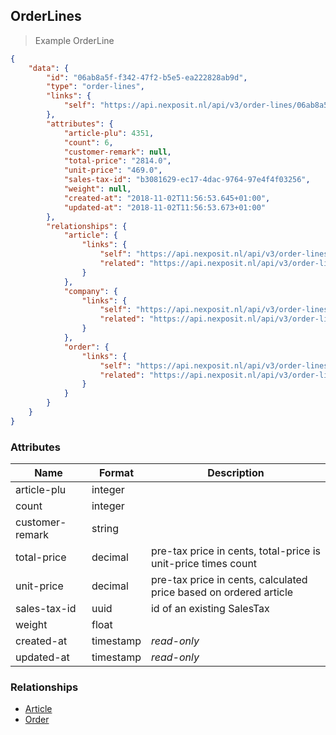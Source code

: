 ## OrderLines



> Example OrderLine

```json
{
    "data": {
        "id": "06ab8a5f-f342-47f2-b5e5-ea222828ab9d",
        "type": "order-lines",
        "links": {
            "self": "https://api.nexposit.nl/api/v3/order-lines/06ab8a5f-f342-47f2-b5e5-ea222828ab9d"
        },
        "attributes": {
            "article-plu": 4351,
            "count": 6,
            "customer-remark": null,
            "total-price": "2814.0",
            "unit-price": "469.0",
            "sales-tax-id": "b3081629-ec17-4dac-9764-97e4f4f03256",
            "weight": null,
            "created-at": "2018-11-02T11:56:53.645+01:00",
            "updated-at": "2018-11-02T11:56:53.673+01:00"
        },
        "relationships": {
            "article": {
                "links": {
                    "self": "https://api.nexposit.nl/api/v3/order-lines/06ab8a5f-f342-47f2-b5e5-ea222828ab9d/relationships/article",
                    "related": "https://api.nexposit.nl/api/v3/order-lines/06ab8a5f-f342-47f2-b5e5-ea222828ab9d/article"
                }
            },
            "company": {
                "links": {
                    "self": "https://api.nexposit.nl/api/v3/order-lines/06ab8a5f-f342-47f2-b5e5-ea222828ab9d/relationships/company",
                    "related": "https://api.nexposit.nl/api/v3/order-lines/06ab8a5f-f342-47f2-b5e5-ea222828ab9d/company"
                }
            },
            "order": {
                "links": {
                    "self": "https://api.nexposit.nl/api/v3/order-lines/06ab8a5f-f342-47f2-b5e5-ea222828ab9d/relationships/order",
                    "related": "https://api.nexposit.nl/api/v3/order-lines/06ab8a5f-f342-47f2-b5e5-ea222828ab9d/order"
                }
            }
        }
    }
}

```

### Attributes

| Name                        | Format    |  Description        |
| --------------------------- | --------- | ------------------- |
| article-plu                 | integer   |
| count                       | integer   |
| customer-remark             | string    |
| total-price                 | decimal   | pre-tax price in cents, total-price is unit-price times count
| unit-price                  | decimal   | pre-tax price in cents, calculated price based on ordered article
| sales-tax-id                | uuid      | id of an existing SalesTax
| weight                      | float     |
| created-at                  | timestamp | *read-only*
| updated-at                  | timestamp | *read-only*


### Relationships

* [Article](#articles)
* [Order](#order)
